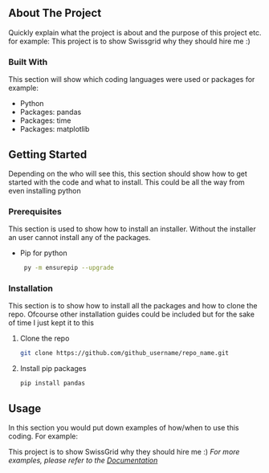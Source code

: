 ## About The Project

Quickly explain what the project is about and the purpose of this project etc.
for example:
This project is to show Swissgrid why they should hire me :) 

### Built With

This section will show which coding languages were used or packages for example:

* Python
* Packages: pandas
* Packages: time
* Packages: matplotlib

<!-- GETTING STARTED -->
## Getting Started

Depending on the who will see this, this section should show how to get started with the code and what to install.
This could be all the way from even installing python

### Prerequisites

This section is used to show how to install an installer. Without the installer an user cannot install any of the packages.
* Pip for python
  ```sh
   py -m ensurepip --upgrade
  ```

### Installation
This section is to show how to install all the packages and how to clone the repo.
Ofcourse other installation guides could be included but for the sake of time I just kept it to this

1. Clone the repo
   ```sh
   git clone https://github.com/github_username/repo_name.git
   ```
3. Install pip packages
   ```sh
   pip install pandas
   ```

<!-- USAGE EXAMPLES -->
## Usage

In this section you would put down examples of how/when to use this coding.
For example:

This project is to show SwissGrid why they should hire me :)
_For more examples, please refer to the [Documentation](https://example.com)_

